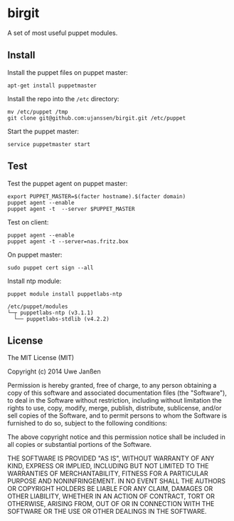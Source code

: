 birgit
======

A set of most useful puppet modules.

Install
-------

Install the puppet files on puppet master:

	apt-get install puppetmaster

Install the repo into the `/etc` directory:

	mv /etc/puppet /tmp
	git clone git@github.com:ujanssen/birgit.git /etc/puppet

Start the puppet master:

	service puppetmaster start

Test
----

Test the puppet agent on puppet master:

	export PUPPET_MASTER=$(facter hostname).$(facter domain)
	puppet agent --enable
	puppet agent -t  --server $PUPPET_MASTER
	
Test on client:

	puppet agent --enable
	puppet agent -t --server=nas.fritz.box
	
On puppet master:

	sudo puppet cert sign --all


Install ntp module:

	puppet module install puppetlabs-ntp

	/etc/puppet/modules
	└─┬ puppetlabs-ntp (v3.1.1)
  	  └── puppetlabs-stdlib (v4.2.2)

License
-------
	
The MIT License (MIT)

Copyright (c) 2014 Uwe Janßen

Permission is hereby granted, free of charge, to any person obtaining a copy
of this software and associated documentation files (the "Software"), to deal
in the Software without restriction, including without limitation the rights
to use, copy, modify, merge, publish, distribute, sublicense, and/or sell
copies of the Software, and to permit persons to whom the Software is
furnished to do so, subject to the following conditions:

The above copyright notice and this permission notice shall be included in all
copies or substantial portions of the Software.

THE SOFTWARE IS PROVIDED "AS IS", WITHOUT WARRANTY OF ANY KIND, EXPRESS OR
IMPLIED, INCLUDING BUT NOT LIMITED TO THE WARRANTIES OF MERCHANTABILITY,
FITNESS FOR A PARTICULAR PURPOSE AND NONINFRINGEMENT. IN NO EVENT SHALL THE
AUTHORS OR COPYRIGHT HOLDERS BE LIABLE FOR ANY CLAIM, DAMAGES OR OTHER
LIABILITY, WHETHER IN AN ACTION OF CONTRACT, TORT OR OTHERWISE, ARISING FROM,
OUT OF OR IN CONNECTION WITH THE SOFTWARE OR THE USE OR OTHER DEALINGS IN THE
SOFTWARE.
